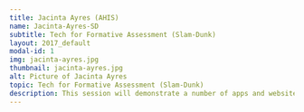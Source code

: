 ```yaml
---
title: Jacinta Ayres (AHIS)
name: Jacinta-Ayres-SD
subtitle: Tech for Formative Assessment (Slam-Dunk)
layout: 2017_default
modal-id: 1
img: jacinta-ayres.jpg
thumbnail: jacinta-ayres.jpg
alt: Picture of Jacinta Ayres
topic: Tech for Formative Assessment (Slam-Dunk)
description: This session will demonstrate a number of apps and websites that can make formative assessment fast and simple. 
---
```

